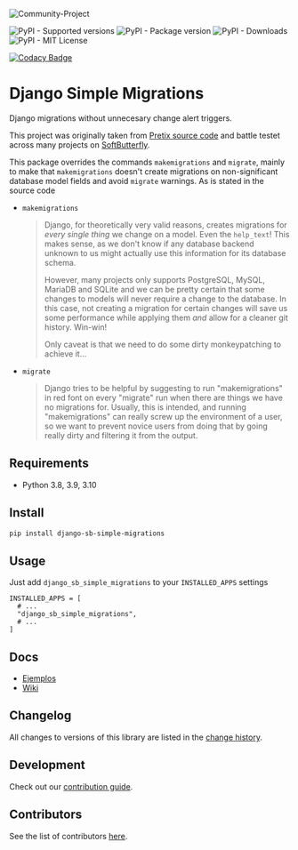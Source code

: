 ![Community-Project](https://gitlab.com/softbutterfly/open-source/open-source-office/-/raw/master/banners/softbutterfly-open-source--banner--community-project.png)

![PyPI - Supported versions](https://img.shields.io/pypi/pyversions/django-sb-simple-migrations)
![PyPI - Package version](https://img.shields.io/pypi/v/django-sb-simple-migrations)
![PyPI - Downloads](https://img.shields.io/pypi/dm/django-sb-simple-migrations)
![PyPI - MIT License](https://img.shields.io/pypi/l/django-sb-simple-migrations)

[![Codacy Badge](https://app.codacy.com/project/badge/Grade/cbdc556a2ca246d2b906dfc5e1195541)](https://app.codacy.com/gl/softbutterfly/django-sb-simple-migrations/dashboard?utm_source=gl&utm_medium=referral&utm_content=&utm_campaign=Badge_grade)

# Django Simple Migrations

Django migrations without unnecesary change alert triggers.

This project was originally taken from [Pretix source code](https://github.com/pretix/pretix/tree/master/src/pretix/base/management/commands) and battle testet across many projects on [SoftButterfly](https://softbutterfly.io).

This package overrides the commands `makemigrations` and `migrate`, mainly to make that `makemigrations` doesn't create migrations on non-significant database model fields and avoid `migrate` warnings. As is stated in the source code

* `makemigrations`

  > Django, for theoretically very valid reasons, creates migrations for *every single thing* we change on a model. Even the `help_text`! This makes sense, as we don't know if any database backend unknown to us might actually use this information for its database schema.
  >
  > However, many projects only supports PostgreSQL, MySQL, MariaDB and SQLite and we can be pretty certain that some changes to models will never require a change to the database. In this case, not creating a migration for certain changes will save us some performance while applying them *and* allow for a cleaner git history. Win-win!
  >
  > Only caveat is that we need to do some dirty monkeypatching to achieve it...

* `migrate`

  > Django tries to be helpful by suggesting to run "makemigrations" in red font on every "migrate" run when there are things we have no migrations for. Usually, this is intended, and running "makemigrations" can really screw up the environment of a user, so we want to prevent novice users from doing that by going really dirty and filtering it from the output.

## Requirements

- Python 3.8, 3.9, 3.10

## Install

```bash
pip install django-sb-simple-migrations
```

## Usage

Just add `django_sb_simple_migrations` to your `INSTALLED_APPS` settings

```
INSTALLED_APPS = [
  # ...
  "django_sb_simple_migrations",
  # ...
]
```

## Docs

- [Ejemplos](https://gitlab.com/softbutterfly/open-source/django-sb-simple-migrations/-/wikis)
- [Wiki](https://gitlab.com/softbutterfly/open-source/django-sb-simple-migrations/-/wikis)

## Changelog

All changes to versions of this library are listed in the [change history](CHANGELOG.md).

## Development

Check out our [contribution guide](CONTRIBUTING.md).

## Contributors

See the list of contributors [here](https://gitlab.com/softbutterfly/open-source/django-sb-simple-migrations/-/graphs/develop).
